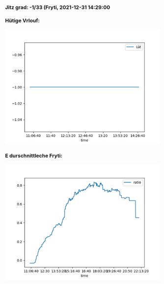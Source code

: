 ### Jitz grad: -1/33 (Fryti, 2021-12-31 14:29:00

### Hütige Vrlouf:
![Graph](Today.png)

### E durschnittleche Fryti:
![Graph](Fryti.png)